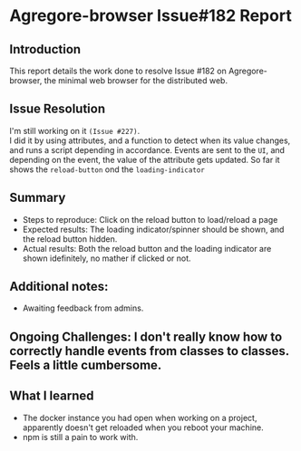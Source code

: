 
# Agregore-browser Issue#182 Report

## Introduction

This report details the work done to resolve Issue #182 on Agregore-browser,
the minimal web browser for the distributed web.

## Issue Resolution

I'm still working on it `(Issue #227)`.  
I did it by using attributes, and a function to detect when its value changes, and runs a script depending in accordance.
Events are sent to the `UI`, and depending on the event, the value of the attribute gets updated.
So far it shows the `reload-button` ond the `loading-indicator`

## Summary

- Steps to reproduce: Click on the reload button to load/reload a page
- Expected results: The loading indicator/spinner should be shown, and the reload button hidden.
- Actual results: Both the reload button and the loading indicator are shown idefinitely, no mather if clicked or not.
## Additional notes: 
- Awaiting feedback from admins.

## Ongoing Challenges: I don't really know how to correctly handle events from classes to classes. Feels a little cumbersome. 

## What I learned
- The docker instance you had open when working on a project, apparently doesn't get reloaded when you reboot your machine.
- npm is still a pain to work with.

